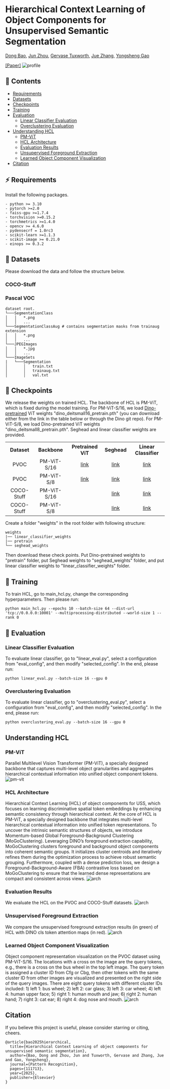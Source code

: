 # Hierarchical Context Learning of Object Components for Unsupervised Semantic Segmentation
[Dong Bao](https://scholar.google.com/citations?user=ZRZYhssAAAAJ&hl=en&oi=ao),
[Jun Zhou](https://scholar.google.com/citations?user=6hOOxw0AAAAJ&hl=en&oi=ao),
[Gervase Tuxworth](https://scholar.google.com/citations?user=gKB12I4AAAAJ&hl=en),
[Jue Zhang](https://scholar.google.com/citations?user=K5sULxUAAAAJ&hl=en&oi=ao),
[Yongsheng Gao](https://scholar.google.com/citations?user=IqazXu4AAAAJ&hl=en)

[[Paper]](https://www.sciencedirect.com/science/article/pii/S0031320325003735/pdfft?md5=e66df299a16c22511c4226eb0f984d76&pid=1-s2.0-S0031320325003735-main.pdf)
![profile](/imgs/Figure_1.png)

## :book: Contents
<!--ts-->
   * [Requirements](#zap-requirements)
   * [Datasets](#dog-datasets)
   * [Checkpoints](#bread-checkpoints)
   * [Training](#running-training)
   * [Evaluation](#koala-evaluation)
      * [Linear Classifier Evaluation](#linear-classifier-evaluation)
      * [Overclustering Evaluation](#overclustering-evaluation)
   * [Understanding HCL](#understanding-hcl)
      * [PM-ViT](#pm-vit)
      * [HCL Architecture](#hcl-architecture)
      * [Evaluation Results](#evaluation-results)
      * [Unsupervised Foreground Extraction](#unsupervised-foreground-extraction)
      * [Learned Object Component Visualization](#learned-object-component-visualization)
   * [Citation](#citation)
<!--te-->

## :zap: Requirements
Install the following packages.
```commandline
- python >= 3.10
- pytorch >=2.0
- faiss-gpu >=1.7.4
- torchvision >=0.15.2
- torchmetrics >=1.4.0
- opencv >= 4.6.0
- pydensecrf = 1.0rc3
- scikit-learn >=1.1.3
- scikit-image >= 0.21.0
- einops >= 0.3.2
```

## :dog: Datasets
Please download the data and follow the structure below. 
### COCO-Stuff

### Pascal VOC
```
dataset root.
└───SegmentationClass
│   │   *.png
│   │   ...
└───SegmentationClassAug # contains segmentation masks from trainaug extension 
│   │   *.png
│   │   ...
└───JPEGImages
│   │   *.jpg
│   │   ...
└───ImageSets
|   └───Segmentation
│       │   train.txt
│       │   trainaug.txt
│       │   val.txt
```

## :bread: Checkpoints
We release the weights on trained HCL. The backbone of HCL is PM-ViT, which is fixed during the model training.
For PM-ViT-S/16, we load <a href="https://github.com/facebookresearch/dino?tab=readme-ov-file">Dino-pretrained</a> 
ViT weights "dino_deitsmall16_pretrain.pth" (you can download either from the link in the table below or through the Dino git repo).
For PM-ViT-S/8, we load Dino-pretrained ViT weights "dino_deitsmall8_pretrain.pth". Seghead and linear classifier weights are provided.

<table style="margin: auto">
  <tr>
    <th>Dataset</th>
    <th>Backbone</th>
    <th>Pretrained ViT</th>
    <th>Seghead</th>
    <th>Linear Classifier</th>
  </tr>
  <tr>
    <td align="center">PVOC</td>
    <td align="center">PM-ViT-S/16</td>
    <td align="center"><a href="https://drive.google.com/file/d/1qa8R59ksBTpzD6yA4zrV1pyazVY4A-g0/view?usp=sharing">link</a></td>
    <td align="center"><a href="https://drive.google.com/file/d/12hQ8uRFIKYzoVw_Un-hAWPj8CZrkedhh/view?usp=sharing">link</a></td>
    <td align="center"><a href="https://drive.google.com/file/d/14Va-uzVUWbjk8fDqNraOAfS9NtKzcaHg/view?usp=sharing">link</a></td>
  </tr>
  <tr>
    <td align="center">PVOC</td>
    <td align="center">PM-ViT-S/8</td>
    <td align="center"><a href="https://drive.google.com/file/d/12ULYfr7u3aa1RPElVLHE2fY0V1SCXBvW/view?usp=sharing">link</a></td>
    <td align="center"><a href="https://drive.google.com/file/d/1p5Brn2MzoyZVlH-T9dBL8K26LCCA0Rdf/view?usp=sharing">link</a></td>
    <td align="center"><a href="https://drive.google.com/file/d/1f6U9jmP7PkC8fJ4fQ6gKQc36xDCCnBS2/view?usp=sharing">link</a></td>
  </tr>
  <tr>
    <td align="center">COCO-Stuff</td>
    <td align="center">PM-ViT-S/16</td>
    <td align="center"></td>
    <td align="center"><a href="https://drive.google.com/file/d/1jdLVOB02mRf5iEE6mZit56_LeY6T_K6R/view?usp=sharing">link</a></td>
    <td align="center"><a href="https://drive.google.com/file/d/1rNloiIYBbAz84aaRT6jg5M28DTCgAzHM/view?usp=sharing">link</a></td>
  </tr>
  <tr>
    <td align="center">COCO-Stuff</td>
    <td align="center">PM-ViT-S/8</td>
    <td align="center"></td>
    <td align="center"><a href="https://drive.google.com/file/d/1nkuAacHXcUBEMZhLrTC5U2ulfhhl3TJn/view?usp=sharing">link</a></td>
    <td align="center"><a href="https://drive.google.com/file/d/1Nvvc2akwkOSXbatAC-Z6K-N30rzvRQfe/view?usp=sharing">link</a></td>
  </tr>
</table>

Create a folder "weights" in the root folder with following structure:
```
weights
|── linear_classifier_weights
|── pretrain
└── seghead_weights
```
Then download these check points. Put Dino-pretrained weights to "pretrain" folder, 
put Seghead weights to "seghead_weights" folder, and put linear classifier weights to "linear_classifier_weights" folder.


## :running: Training
To train HCL, go to main_hcl.py, change the corresponding hyperparameters.
Then please run:

```shell script
python main_hcl.py --epochs 10 --batch-size 64 --dist-url 'tcp://0.0.0.0:10001' --multiprocessing-distributed --world-size 1 --rank 0
```
## :koala: Evaluation
### Linear Classifier Evaluation
To evaluate linear classifier, go to "linear_eval.py", select a configuration from "eval_config", and then modify "selected_config". In the end, please run:
```shell script
python linear_eval.py --batch-size 16 --gpu 0
```

### Overclustering Evaluation
To evaluate linear classifier, go to "overclustering_eval.py", select a configuration from "eval_config", and then modify "selected_config". In the end, please run:
```shell script
python overclustering_eval.py --batch-size 16 --gpu 0
```

## Understanding HCL
### PM-ViT
Parallel Multilevel Vision Transformer (PM-ViT), a specially designed backbone that captures multi-level object granularities and aggregates hierarchical contextual information into unified object component tokens.
![pm-vit](/imgs/Figure_3.png)

### HCL Architecture
Hierarchical Context Learning (HCL) of object components for USS, which focuses on learning discriminative spatial token embeddings by enhancing semantic consistency 
through hierarchical context. At the core of HCL is PM-ViT, a specially designed backbone that integrates multi-level hierarchical contextual information into unified token 
representations. To uncover the intrinsic semantic structures of objects, we introduce Momentum-based Global Foreground-Background Clustering (MoGoClustering). Leveraging DINO’s
foreground extraction capability, MoGoClustering clusters foreground and background object components into coherent semantic groups. It initializes cluster centroids and iteratively 
refines them during the optimization process to achieve robust semantic grouping. Furthermore, coupled with a dense prediction loss, we design a Foreground-Background-Aware (FBA) 
contrastive loss based on MoGoClustering to ensure that the learned dense representations are compact and consistent across views.
![arch](/imgs/Figure_2.png)

### Evaluation Results
We evaluate the HCL on the PVOC and COCO-Stuff datasets.
![arch](/imgs/Figure_4.png)

### Unsupervised Foreground Extraction
We compare the unsupervised foreground extraction results (in green) of HCL with DINO cls token attention maps (in red). 
![arch](/imgs/fg.png)


### Learned Object Component Visualization
Object component representation visualization on the PVOC dataset using PM-ViT-S/16. The locations with a cross on the image are the query tokens, e.g., there is a cross on
the bus wheel in the top left image. The query token is assigned a cluster ID from Cfg or Cbg,
then other tokens with the same cluster ID from other images are visualized and presented
on the right side of the query images. There are eight query tokens with different cluster IDs
included: 1) left 1: bus wheel; 2) left 2: car glass; 3) left 3: car wheel; 4) left 4: human upper
face; 5) right 1: human mouth and jaw; 6) right 2: human hand; 7) right 3: cat ear; 8) right
4: dog nose and mouth.
![arch](/imgs/Figure_6.png)

## Citation
If you believe this project is useful, please consider starring or citing, cheers.
```commandline
@article{bao2025hierarchical,
  title={Hierarchical Context Learning of object components for unsupervised semantic segmentation},
  author={Bao, Dong and Zhou, Jun and Tuxworth, Gervase and Zhang, Jue and Gao, Yongsheng},
  journal={Pattern Recognition},
  pages={111713},
  year={2025},
  publisher={Elsevier}
}
```